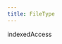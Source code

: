 ```yaml
---
title: FileType
---
```


<div class="font-mono whitespace-pre"><span class="text-red-500">indexedAccess</span></div>


